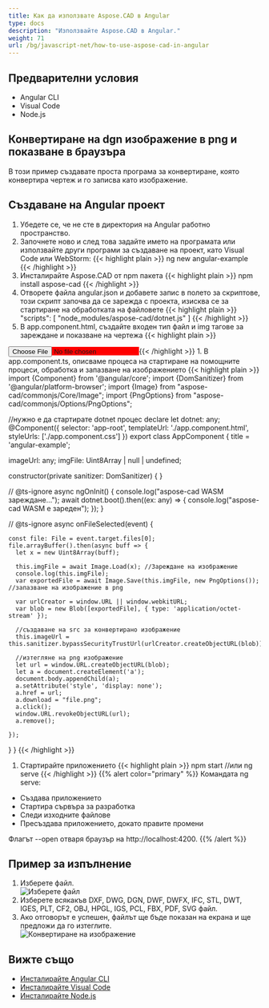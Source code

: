 ```yaml
---
title: Как да използвате Aspose.CAD в Angular
type: docs
description: "Използвайте Aspose.CAD в Angular."
weight: 71
url: /bg/javascript-net/how-to-use-aspose-cad-in-angular
---
```


## Предварителни условия
- Angular CLI
- Visual Code
- Node.js

## Конвертиране на dgn изображение в png и показване в браузъра

В този пример създавате проста програма за конвертиране, която конвертира чертеж и го записва като изображение.

## Създаване на Angular проект

1. Убедете се, че не сте в директория на Angular работно пространство.
1. Започнете ново и след това задайте името на програмата или използвайте други програми за създаване на проект, като Visual Code или WebStorm:
{{< highlight plain >}}
ng new angular-example
{{< /highlight >}}
1. Инсталирайте Aspose.CAD от npm пакета
{{< highlight plain >}}
npm install aspose-cad
{{< /highlight >}}
1. Отворете файла angular.json и добавете запис в полето за скриптове, този скрипт започва да се зарежда с проекта, изисква се за стартиране на обработката на файловете
{{< highlight plain >}}
"scripts": [
  "node_modules/aspose-cad/dotnet.js"
]
{{< /highlight >}}
1. В app.component.html, създайте входен тип файл и img тагове за зареждане и показване на чертежа
{{< highlight plain >}}
<span style="background-color: red">
    <input type="file" class="file-upload" (change)="onFileSelected($event)" />
    <img alt="" id="image" [src]="imageUrl" />
</span>
{{< /highlight >}}
1. В app.component.ts, описваме процеса на стартиране на помощните процеси, обработка и запазване на изображението
{{< highlight plain >}}
import {Component} from '@angular/core';
import {DomSanitizer} from '@angular/platform-browser';
import {Image} from "aspose-cad/commonjs/Core/Image";
import {PngOptions} from "aspose-cad/commonjs/Options/PngOptions";

//нужно е да стартирате dotnet процес
declare let dotnet: any;
@Component({
  selector: 'app-root',
  templateUrl: './app.component.html',
  styleUrls: ['./app.component.css']
})
export class AppComponent {
  title = 'angular-example';

  imageUrl: any;
  imgFile: Uint8Array | null | undefined;

  constructor(private sanitizer: DomSanitizer) {
  }

  // @ts-ignore
  async ngOnInit() {
    console.log("aspose-cad WASM зареждане...");
    await dotnet.boot().then((ex: any) => {
      console.log("aspose-cad WASM е зареден");
    });
  }

  // @ts-ignore
  async onFileSelected(event) {

    const file: File = event.target.files[0];
    file.arrayBuffer().then(async buff => {
      let x = new Uint8Array(buff);
      
      this.imgFile = await Image.Load(x); //Зареждане на изображение
      console.log(this.imgFile);
      var exportedFile = await Image.Save(this.imgFile, new PngOptions()); //запазване на изображение в png

      var urlCreator = window.URL || window.webkitURL;
      var blob = new Blob([exportedFile], { type: 'application/octet-stream' });
      
      //създаване на src за конвертирано изображение
      this.imageUrl = this.sanitizer.bypassSecurityTrustUrl(urlCreator.createObjectURL(blob));

      //изтегляне на png изображение
      let url = window.URL.createObjectURL(blob);
      let a = document.createElement('a');
      document.body.appendChild(a);
      a.setAttribute('style', 'display: none');
      a.href = url;
      a.download = "file.png";
      a.click();
      window.URL.revokeObjectURL(url);
      a.remove();

    });
  }
}
{{< /highlight >}}
1. Стартирайте приложението
{{< highlight plain >}}
npm start
//или
ng serve
{{< /highlight >}}
{{% alert color="primary" %}} 
Командата ng serve:

- Създава приложението
- Стартира сървъра за разработка
- Следи изходните файлове
- Пресъздава приложението, докато правите промени

Флагът --open отваря браузър на http://localhost:4200.
{{% /alert %}}

## Пример за изпълнение

1. Изберете файл.<br>
![Изберете файл](/_assets/javascript-net/angular/choose-file.png)<br>
1. Изберете всякакъв DXF, DWG, DGN, DWF, DWFX, IFC, STL, DWT, IGES, PLT, CF2, OBJ, HPGL, IGS, PCL, FBX, PDF, SVG файл.
1. Ако отговорът е успешен, файлът ще бъде показан на екрана и ще предложи да го изтеглите.<br>
![Конвертиране на изображение](/_assets/javascript-net/angular/convert-image.png)<br>

## Вижте също

- [Инсталирайте Angular CLI](https://angular.io/guide/setup-local/)
- [Инсталирайте Visual Code](https://code.visualstudio.com/)
- [Инсталирайте Node.js](https://nodejs.org/en/)
